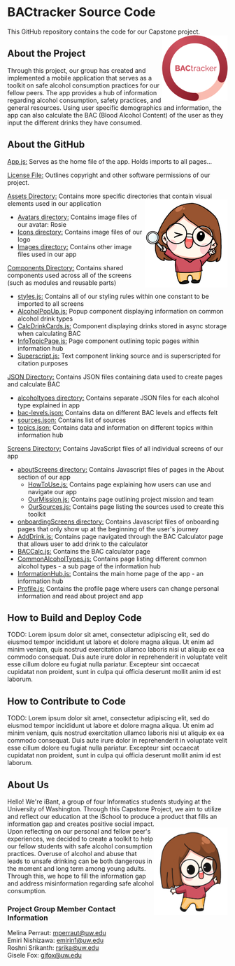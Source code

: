 # BACtracker Source Code
This GitHub repository contains the code for our Capstone project.
<img align="right" width="150" height="150" src="./assets/icons/BACtracker_logo.png">
## About the Project
Through this project, our group has created and implemented a mobile application that serves as a toolkit on safe alcohol consumption practices for our fellow peers. The app provides a hub of information regarding alcohol consumption, safety practices, and general resources. Using user specific demographics and information, the app can also calculate the BAC (Blood Alcohol Content) of the user as they input the different drinks they have consumed. 

## About the GitHub
[App.js:](./App.js) Serves as the home file of the app. Holds imports to all pages... 

[License File:](./LICENSE) Outlines copyright and other software permissions of our project. 

[Assets Directory:](./assets/) Contains more specific directories that contain visual elements used in our application
<img align="right" height="200" src="./assets/avatars/Curious_Rosie.png">
- [Avatars directory:](./assets/avatars/) Contains image files of our avatar: Rosie
- [Icons directory:](./assets/icons/) Contains image files of our logo
- [Images directory:](./assets/images/) Contains other image files used in our app

[Components Directory:](./components/) Contains shared components used across all of the screens (such as modules and reusable parts)
- [styles.js:](./components/styles.js) Contains all of our styling rules within one constant to be imported to all screens
- [AlcoholPopUp.js:](./components/AlcoholPopUp.js) Popup component displaying information on common alcohol drink types
- [CalcDrinkCards.js:](./components/CalcDrinkCards.js) Component displaying drinks stored in async storage when calculating BAC
- [InfoTopicPage.js:](./components/InfoTopicPage.js) Page component outlining topic pages within information hub
- [Superscript.js:](./components/Superscript.js) Text component linking source and is superscripted for citation purposes

[JSON Directory:](./json/) Contains JSON files containing data used to create pages and calculate BAC
- [alcoholtypes directory:](./json/alcoholtypes/) Contains separate JSON files for each alcohol type explained in app
- [bac-levels.json:](./json/bac-levels.json) Contains data on different BAC levels and effects felt
- [sources.json:](./json/sources.json) Contains list of sources
- [topics.json:](./json/topics.json) Contains data and information on different topics within information hub

[Screens Directory:](./screens/) Contains JavaScript files of all individual screens of our app
- [aboutScreens directory:](./screens/aboutScreens/) Contains Javascript files of pages in the About section of our app
    - [HowToUse.js:](./screens/aboutScreens/HowToUse.js) Contains page explaining how users can use and navigate our app
    - [OurMission.js:](./screens/aboutScreens/OurMission.js) Contains page outlining project mission and team
    - [OurSources.js:](./screens/aboutScreens/OurSources.js) Contains page listing the sources used to create this toolkit
- [onboardingScreens directory:](./screens/onboardingScreens/) Contains Javascript files of onboarding pages that only show up at the beginning of the user's journey
- [AddDrink.js:](./screens/AddDrink.js) Contains page navigated through the BAC Calculator page that allows user to add drink to the calculator
- [BACCalc.js:](./screens/BACCalc.js) Contains the BAC calculator page
- [CommonAlcoholTypes.js:](./screens/CommonAlcoholTypes.js) Contains page listing different common alcohol types - a sub page of the information hub
- [InformationHub.js:](./screens/InformationHub.js) Contains the main home page of the app - an information hub
- [Profile.js:](./screens/Profile.js) Contains the profile page where users can change personal information and read about project and app

## How to Build and Deploy Code
TODO: Lorem ipsum dolor sit amet, consectetur adipiscing elit, sed do eiusmod tempor incididunt ut labore et dolore magna aliqua. Ut enim ad minim veniam, quis nostrud exercitation ullamco laboris nisi ut aliquip ex ea commodo consequat. Duis aute irure dolor in reprehenderit in voluptate velit esse cillum dolore eu fugiat nulla pariatur. Excepteur sint occaecat cupidatat non proident, sunt in culpa qui officia deserunt mollit anim id est laborum.

## How to Contribute to Code
TODO: Lorem ipsum dolor sit amet, consectetur adipiscing elit, sed do eiusmod tempor incididunt ut labore et dolore magna aliqua. Ut enim ad minim veniam, quis nostrud exercitation ullamco laboris nisi ut aliquip ex ea commodo consequat. Duis aute irure dolor in reprehenderit in voluptate velit esse cillum dolore eu fugiat nulla pariatur. Excepteur sint occaecat cupidatat non proident, sunt in culpa qui officia deserunt mollit anim id est laborum. 

## About Us
Hello! We're iBant, a group of four Informatics students studying at the University of Washington. Through this Capstone Project, we aim to utilize and reflect our education at the iSchool to produce a product that fills an information gap and creates positive social impact.<img align="right" height="200" src="./assets/avatars/Casual_Rosie.png"> 
<br>
Upon reflecting on our personal and fellow peer's experiences, we decided to create a toolkit to help our fellow students with safe alcohol consumption practices. Overuse of alcohol and abuse that leads to unsafe drinking can be both dangerous in the moment and long term among young adults. Through this, we hope to fill the information gap and address misinformation regarding safe alcohol consumption.

### Project Group Member Contact Information
Melina Perraut: mperraut@uw.edu
<br>
Emiri Nishizawa: emirin1@uw.edu
<br>
Roshni Srikanth: rsrika@uw.edu
<br>
Gisele Fox: gjfox@uw.edu

